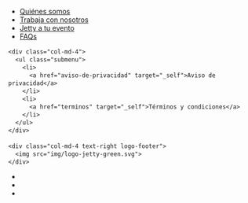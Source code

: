 <!-- <div class="container footer">

  <div class="row">
    <div class="col-md-10">
      <div class="row">
        <div class="col-md-12">
          <ul class="submenu">
            <li>
              <a href="conductor" target="_self">Trabaja con nosotros</a>
            </li>
            <li>
              <a href="eventos" target="_self">Jetty a tu evento</a>
            </li>
            <li>
              <a href="faqs" target="_self">FAQs</a>
            </li>
            <li>
              <a href="aviso-de-privacidad" target="_self">Aviso de privacidad</a>
            </li>
            <li>
              <a href="terminos" target="_self">Términos y condiciones</a>
            </li>
          </ul>
        </div>
      </div>
    </div>
    <div class="col-md-2 text-center logo-footer">
      <img src="img/logo-jetty-green.svg">
    </div>
  </div>

  <div class="row">
    <div class="col-md-12">
      <ul class="social text-center">
        <li class="social-mobile">
          <a href="https://www.facebook.com/JettyMX/" target="_blank" class="social-fb"></a>
        </li>
        <li class="social-mobile">
          <a href="https://twitter.com/jettymx" target="_blank" class="social-tw"></a>
        </li>
        <li class="social-mobile">
          <a href="https://www.instagram.com/jetty.mx" target="_blank" class="social-ins"></a>
        </li>
      </ul>
    </div>
  </div>

</div> -->

<div class="container footer">

  <div class="row">
    <div class="col-md-4">
      <ul class="submenu">
        <li>
          <a href="quienes">Quiénes somos</a>
        </li>
        <li>
          <a href="conductor" target="_self">Trabaja con nosotros</a>
        </li>
        <li>
          <a href="eventos" target="_self">Jetty a tu evento</a>
        </li>
        <li>
          <a href="faqs" target="_self">FAQs</a>
        </li>
      </ul>
    </div>

    <div class="col-md-4">
      <ul class="submenu">
        <li>
          <a href="aviso-de-privacidad" target="_self">Aviso de privacidad</a>
        </li>
        <li>
          <a href="terminos" target="_self">Términos y condiciones</a>
        </li>
      </ul>
    </div>

    <div class="col-md-4 text-right logo-footer">
      <img src="img/logo-jetty-green.svg">
    </div>
  </div>

  <div class="row">
    <div class="col-md-12">
      <ul class="social text-center">
        <li class="social-mobile">
          <a href="https://www.facebook.com/JettyMX/" target="_blank" class="social-fb"></a>
        </li>
        <li class="social-mobile">
          <a href="https://twitter.com/jettymx" target="_blank" class="social-tw"></a>
        </li>
        <li class="social-mobile">
          <a href="https://www.instagram.com/jetty.mx" target="_blank" class="social-ins"></a>
        </li>
      </ul>
    </div>
  </div>

</div>